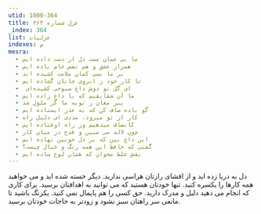 ```yaml
---
utid: 1000-364
title: غزل شماره ۳۶۴
_index: 364
list: غزلیات
indexes: م
mesra:
  - ما بی غمان مست دل از دست داده ایم
  - همراز عشق و هم نفس جام باده ایم
  - بر ما بسی کمان ملامت کشیده اند
  - تا کار خود ز ابروی جانان گشاده ایم
  - ‌ ای گل تو دوش داغ صبوحی کشیده‌ای
  - ما آن شقایقیم که با داغ زاده ایم
  - پیر مغان ز توبه ما گر ملول شد
  - گو باده صاف کن که به عذر ایستاده ایم
  - کار از تو میرود، مددی ای دلیل راه
  - کانصاف میدهیم وز راه اوفتاده ایم
  - چون لاله می مبین و قدح در میان کار
  - این داغ بین که بر دل خونین نهاده ایم
  - گفتی که حافظ این همه رنگ و خیال چیست؟
  - نقش غلط مخوان که همان لوح ساده ایم
---
```

دل به دریا زده اید و از افشای رازتان هراسی ندارید. دیگر خسته شده اید و می خواهید همه کارها را یکسره کنید. تنها خودتان هستید که می توانید به اهدافتان برسید. برای کاری که انجام می دهید دلیل و مدرک دارید. حق کسی را هم پایمال نمی کنید. یکرنگ باشید تا مانعی سر راهتان سبز نشود و زودتر به حاجات خودتان برسید.
